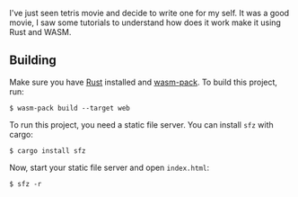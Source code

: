 I've just seen tetris movie and decide to write one for my self.
It was a good movie, I saw some tutorials to understand how does it work make it using Rust and WASM.

## Building

Make sure you have [Rust](https://www.rust-lang.org) installed and
[wasm-pack](https://rustwasm.github.io/wasm-pack/). To build this project, run:

```
$ wasm-pack build --target web
```

To run this project, you need a static file server. You can install `sfz` with
cargo:

```
$ cargo install sfz
```

Now, start your static file server and open `index.html`:

```
$ sfz -r
```
